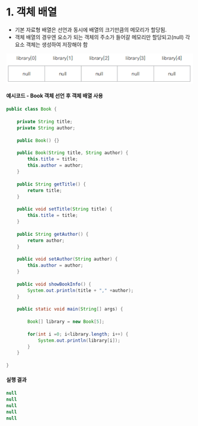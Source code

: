 
# 1. 객체 배열
- 기본 자료형 배열은 선언과 동시에 배열의 크기만큼의 메모리가 할당됨.
- 객체 배열의 경우엔 요소가 되는 객체의 주소가 들어갈 메모리만 할당되고(null) 각 요소 객체는 생성하여 저장해야 함

![datatype](./img/ObjectArray.png)

#### 예시코드 - Book 객체 선언 후 객체 배열 사용
```java
public class Book {

	private String title;
	private String author;
	
	public Book() {}
	
	public Book(String title, String author) {
		this.title = title;
		this.author = author;
	}

	public String getTitle() {
		return title;
	}

	public void setTitle(String title) {
		this.title = title;
	}

	public String getAuthor() {
		return author;
	}

	public void setAuthor(String author) {
		this.author = author;
	}
	
	public void showBookInfo() {
		System.out.println(title + "," +author);
	}

	public static void main(String[] args) {

		Book[] library = new Book[5];
				
		for(int i =0; i<library.length; i++) {
			System.out.println(library[i]);
		}
	}

}
```
#### 실행 결과
```java
null
null
null
null
null
```